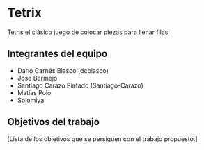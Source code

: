 # Tetrix

Tetris el clásico juego de colocar piezas para llenar filas

## Integrantes del equipo

 - Darío Carnés Blasco (dcblasco)
 - Jose Bermejo
 - Santiago Carazo Pintado (Santiago-Carazo)
 - Matías Polo
 - Solomiya

## Objetivos del trabajo

[Lista de los objetivos que se persiguen con el trabajo propuesto.]
